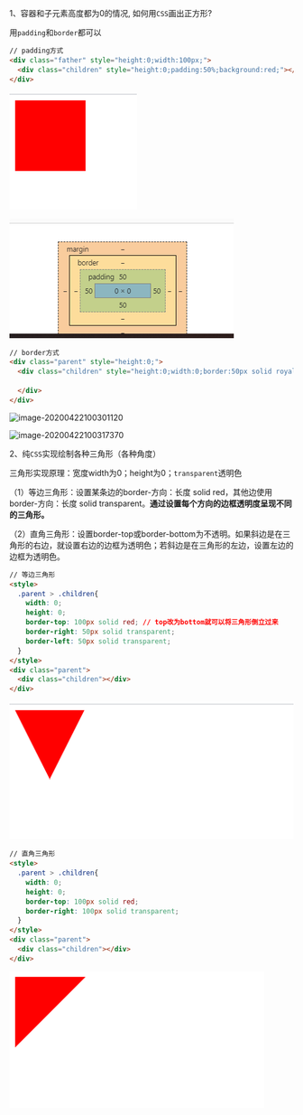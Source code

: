 1、容器和子元素高度都为0的情况, 如何用`CSS`画出正方形?

用`padding`和`border`都可以

```html
// padding方式
<div class="father" style="height:0;width:100px;">
  <div class="children" style="height:0;padding:50%;background:red;"></div>
</div>
```

![image-20200422095605690](https://raw.githubusercontent.com/limchen233/images/master/img/image-20200422095605690.png)

![image-20200422095645184](https://raw.githubusercontent.com/limchen233/images/master/img/image-20200422095645184.png)

```html
// border方式
<div class="parent" style="height:0;">
  <div class="children" style="height:0;width:0;border:50px solid royalblue;">
    
  </div>
</div>
```

![image-20200422100301120](C:%5CUsers%5Cchenlim%5CAppData%5CRoaming%5CTypora%5Ctypora-user-images%5Cimage-20200422100301120.png)

![image-20200422100317370](C:%5CUsers%5Cchenlim%5CAppData%5CRoaming%5CTypora%5Ctypora-user-images%5Cimage-20200422100317370.png)

2、纯`CSS`实现绘制各种三角形（各种角度）

三角形实现原理：宽度width为0；height为0；`transparent`透明色

（1）等边三角形：设置某条边的border-方向：长度 solid red，其他边使用border-方向：长度 solid transparent。**通过设置每个方向的边框透明度呈现不同的三角形。**

（2）直角三角形：设置border-top或border-bottom为不透明。如果斜边是在三角形的右边，就设置右边的边框为透明色；若斜边是在三角形的左边，设置左边的边框为透明色。

```html
// 等边三角形
<style>
  .parent > .children{
    width: 0;
    height: 0;
    border-top: 100px solid red; // top改为bottom就可以将三角形倒立过来
    border-right: 50px solid transparent;
    border-left: 50px solid transparent;
  }
</style>
<div class="parent">
  <div class="children"></div>
</div>
```

![image-20200422142550700](https://raw.githubusercontent.com/limchen233/images/master/img/image-20200422142550700.png)

```html
// 直角三角形
<style>
  .parent > .children{
    width: 0;
    height: 0;
    border-top: 100px solid red;
    border-right: 100px solid transparent;
  }
</style>
<div class="parent">
  <div class="children"></div>
</div>
```

![image-20200422142828907](https://raw.githubusercontent.com/limchen233/images/master/img/image-20200422142828907.png)
